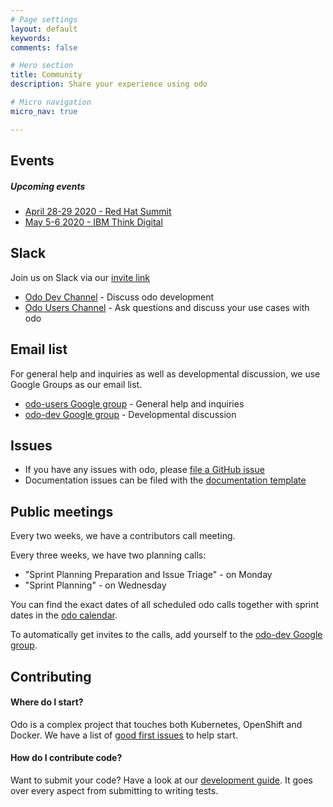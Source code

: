 ```yaml
---
# Page settings
layout: default
keywords:
comments: false

# Hero section
title: Community
description: Share your experience using odo

# Micro navigation
micro_nav: true

---
```


## Events

##### Upcoming events

- [April 28-29 2020 - Red Hat Summit](https://www.redhat.com/en/summit)
- [May 5-6 2020 - IBM Think Digital](https://www.ibm.com/events/think/)

## Slack

Join us on Slack via our [invite link](https://join.slack.com/t/openshiftdo/shared_invite/enQtODUwMjIzMzE2MjYyLWM3YjlkNTViOGNjZGQ5YjFlMzc2N2RhZjVmMDQ5NWY5ZDQ3NzMzZjYxMTE1MjY5OTVmZjgxZWMyMGRmOTc4Y2I)

- [Odo Dev Channel](https://openshiftdo.slack.com/messages/odo-dev) - Discuss odo development
- [Odo Users Channel](https://openshiftdo.slack.com/messages/odo-users) - Ask questions and discuss your use cases with odo

## Email list

For general help and inquiries as well as developmental discussion, we use Google Groups as our email list.

- [odo-users Google group](https://groups.google.com/forum/#!forum/odo-users) - General help and inquiries
- [odo-dev Google group](https://groups.google.com/forum/#!forum/odo-dev) - Developmental discussion

## Issues

- If you have any issues with odo, please [file a GitHub issue](https://github.com/openshift/odo/issues)
- Documentation issues can be filed with the [documentation template](https://github.com/openshift/odo/issues/new?template=Documentation.md)

## Public meetings

Every two weeks, we have a contributors call meeting.

Every three weeks, we have two planning calls:

 - "Sprint Planning Preparation and Issue Triage" - on Monday
 - "Sprint Planning" - on Wednesday

You can find the exact dates of all scheduled odo calls together with sprint dates in the [odo calendar](https://calendar.google.com/calendar/embed?src=gi0s0v5ukfqkjpnn26p6va3jfc%40group.calendar.google.com).

To automatically get invites to the calls, add yourself to the [odo-dev Google group](https://groups.google.com/forum/#!forum/odo-dev).

## Contributing

#### Where do I start?

Odo is a complex project that touches both Kubernetes, OpenShift and Docker.  We have a list of [good first issues](https://github.com/openshift/odo/issues?q=is%3Aopen+is%3Aissue+label%3A%22good+first+issue%22) to help start.

#### How do I contribute code?

Want to submit your code? Have a look at our [development guide](https://github.com/openshift/odo/blob/master/docs/dev/development.adoc). It goes over every aspect from submitting to writing tests.
